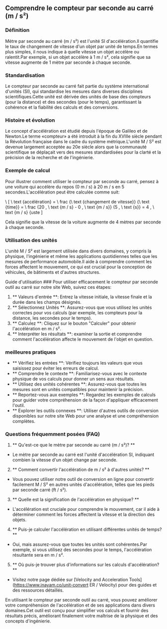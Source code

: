 ## Comprendre le compteur par seconde au carré (m / s²)

### Définition
Mètre par seconde au carré (m / s²) est l'unité SI d'accélération.Il quantifie le taux de changement de vitesse d'un objet par unité de temps.En termes plus simples, il nous indique à quelle vitesse un objet accélère ou ralentit.Par exemple, si un objet accélère à 1 m / s², cela signifie que sa vitesse augmente de 1 mètre par seconde à chaque seconde.

### Standardisation
Le compteur par seconde au carré fait partie du système international d'unités (SI), qui standardise les mesures dans diverses disciplines scientifiques.Cette unité est dérivée des unités de base des compteurs (pour la distance) et des secondes (pour le temps), garantissant la cohérence et la fiabilité des calculs et des conversions.

### Histoire et évolution
Le concept d'accélération est étudié depuis l'époque de Galileo et de Newton.Le terme «compteur» a été introduit à la fin du XVIIIe siècle pendant la Révolution française dans le cadre du système métrique.L'unité M / S² est devenue largement acceptée au 20e siècle alors que la communauté scientifique se déplaçait vers des mesures standardisées pour la clarté et la précision de la recherche et de l'ingénierie.

### Exemple de calcul
Pour illustrer comment utiliser le compteur par seconde au carré, pensez à une voiture qui accélère du repos (0 m / s) à 20 m / s en 5 secondes.L'accélération peut être calculée comme suit:

\ [
\ text {accélération} = \ frac {\ text {changement de vitesse}} {\ text {time}} = \ frac {20 \, \ text {m / s} - 0 \, \ text {m / s}} {5 \, \ text {s}} = 4 \, \ text {m / s} {uste
\]

Cela signifie que la vitesse de la voiture augmente de 4 mètres par seconde à chaque seconde.

### Utilisation des unités
L'unité M / S² est largement utilisée dans divers domaines, y compris la physique, l'ingénierie et même les applications quotidiennes telles que les mesures de performance automobile.Il aide à comprendre comment les forces affectent le mouvement, ce qui est crucial pour la conception de véhicules, de bâtiments et d'autres structures.

Guide d'utilisation ###
Pour utiliser efficacement le compteur par seconde outil au carré sur notre site Web, suivez ces étapes:
1. ** Valeurs d'entrée **: Entrez la vitesse initiale, la vitesse finale et la durée dans les champs désignés.
2. ** Sélectionnez Unités **: Assurez-vous que vous utilisez les unités correctes pour vos calculs (par exemple, les compteurs pour la distance, les secondes pour le temps).
3. ** Calculez **: Cliquez sur le bouton "Calculer" pour obtenir l'accélération en m / s².
4. ** Interpréter les résultats **: examiner la sortie et comprendre comment l'accélération affecte le mouvement de l'objet en question.

### meilleures pratiques
- ** Vérifiez les entrées **: Vérifiez toujours les valeurs que vous saisissez pour éviter les erreurs de calcul.
- ** Comprendre le contexte **: Familiarisez-vous avec le contexte physique de vos calculs pour donner un sens aux résultats.
- ** Utilisez des unités cohérentes **: Assurez-vous que toutes les mesures sont en unités compatibles pour maintenir la précision.
- ** Reportez-vous aux exemples **: Regardez les exemples de calculs pour guider votre compréhension de la façon d'appliquer efficacement l'outil.
- ** Explorer les outils connexes **: Utiliser d'autres outils de conversion disponibles sur notre site Web pour une analyse et une compréhension complètes.

### Questions fréquemment posées (FAQ)

1. ** Qu'est-ce que le mètre par seconde au carré (m / s²)? **
- Le mètre par seconde au carré est l'unité d'accélération SI, indiquant combien la vitesse d'un objet change par seconde.

2. ** Comment convertir l'accélération de m / s² à d'autres unités? **
- Vous pouvez utiliser notre outil de conversion en ligne pour convertir facilement M / S² en autres unités d'accélération, telles que les pieds par seconde carré (ft / s²).

3. ** Quelle est la signification de l'accélération en physique? **
- L'accélération est cruciale pour comprendre le mouvement, car il aide à déterminer comment les forces affectent la vitesse et la direction des objets.

4. ** Puis-je calculer l'accélération en utilisant différentes unités de temps? **
- Oui, mais assurez-vous que toutes les unités sont cohérentes.Par exemple, si vous utilisez des secondes pour le temps, l'accélération résultante sera en m / s².

5. ** Où puis-je trouver plus d'informations sur les calculs d'accélération? **
- Visitez notre page dédiée sur [Velocity and Acceleration Tools] (https://www.inayam.co/unit-convert ER / Velocity) pour des guides et des ressources détaillés.

En utilisant le compteur par seconde outil au carré, vous pouvez améliorer votre compréhension de l'accélération et de ses applications dans divers domaines.Cet outil est conçu pour simplifier vos calculs et fournir des résultats précis, améliorant finalement votre maîtrise de la physique et des concepts d'ingénierie.